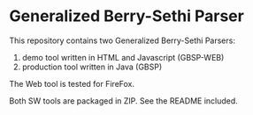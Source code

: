 # Generalized Berry-Sethi Parser
This repository contains two Generalized Berry-Sethi Parsers:

1) demo tool written in HTML and Javascript (GBSP-WEB)
2) production tool written in Java (GBSP)

The Web tool is tested for FireFox.

Both SW tools are packaged in ZIP. See the README included.
